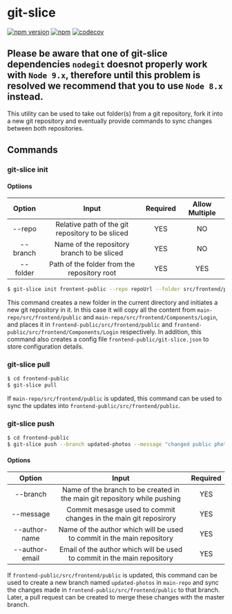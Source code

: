 # git-slice

[![npm version](https://badge.fury.io/js/git-slice.svg)](https://badge.fury.io/js/git-slice) [![npm](https://img.shields.io/npm/dt/git-slice.svg)](https://www.npmjs.com/package/git-slice)
[![codecov](https://codecov.io/gh/murcul/git-slice/branch/master/graph/badge.svg)](https://codecov.io/gh/murcul/git-slice)

## Please be aware that one of git-slice dependencies `nodegit` doesnot properly work with `Node 9.x`, therefore until this problem is resolved we recommend that you to use `Node 8.x` instead.

This utility can be used to take out folder(s) from a git repository, fork it into a new git repository and eventually provide commands to sync changes between both repositories.

## Commands

### git-slice init

#### Optiions

|  Option  |                      Input                       | Required | Allow Multiple |
| :------: | :----------------------------------------------: | :------: | :------------: |
|  --repo  | Relative path of the git repository to be sliced |   YES    |       NO       |
| --branch |    Name of the repository branch to be sliced    |   YES    |       NO       |
| --folder |   Path of the folder from the repository root    |   YES    |      YES       |

```sh
$ git-slice init frontent-public --repo repoUrl --folder src/frontend/public --folder src/frontend/Components/Login --branch develop
```

This command creates a new folder in the current directory and initiates a new git repository in it. In this case it will copy all the content from `main-repo/src/frontend/public` and `main-repo/src/frontend/Components/Login`, and places it in `frontend-public/src/frontend/public` and `frontend-public/src/frontend/Components/Login` respectively. In addition, this command also creates a config file `frontend-public/git-slice.json` to store configuration details.

### git-slice pull

```sh
$ cd frontend-public
$ git-slice pull
```

If `main-repo/src/frontend/public` is updated, this command can be used to sync the updates into `frontend-public/src/frontend/public`.

### git-slice push

```sh
$ cd frontend-public
$ git-slice push --branch updated-photos --message "changed public photos" --author-name "XYZ" --author-email "xyz@xyz.com"
```

#### Options

|     Option     |                                   Input                                   | Required |
| :------------: | :-----------------------------------------------------------------------: | :------: |
|    --branch    | Name of the branch to be created in the main git repository while pushing |   YES    |
|   --message    |     Commit mesasge used to commit changes in the main git reposirory      |   YES    |
| --author-name  |  Name of the author which will be used to commit in the main repository   |   YES    |
| --author-email |  Email of the author which will be used to commit in the main repository  |   YES    |

If `frontend-public/src/frontend/public` is updated, this command can be used to create a new branch named `updated-photos` in `main-repo` and sync the changes made in `frontend-public/src/frontend/public` to that branch. Later, a pull request can be created to merge these changes with the master branch.
